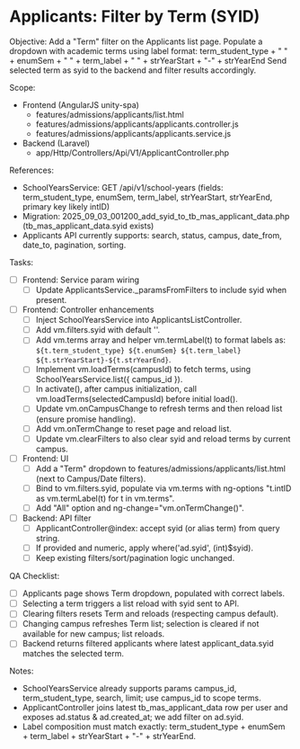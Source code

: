 # Applicants: Filter by Term (SYID)

Objective:
Add a "Term" filter on the Applicants list page. Populate a dropdown with academic terms using label format:
term_student_type + " " + enumSem + " " + term_label + " " + strYearStart + "-" + strYearEnd
Send selected term as syid to the backend and filter results accordingly.

Scope:
- Frontend (AngularJS unity-spa)
  - features/admissions/applicants/list.html
  - features/admissions/applicants/applicants.controller.js
  - features/admissions/applicants/applicants.service.js
- Backend (Laravel)
  - app/Http/Controllers/Api/V1/ApplicantController.php

References:
- SchoolYearsService: GET /api/v1/school-years (fields: term_student_type, enumSem, term_label, strYearStart, strYearEnd, primary key likely intID)
- Migration: 2025_09_03_001200_add_syid_to_tb_mas_applicant_data.php (tb_mas_applicant_data.syid exists)
- Applicants API currently supports: search, status, campus, date_from, date_to, pagination, sorting.

Tasks:
- [ ] Frontend: Service param wiring
  - [ ] Update ApplicantsService._paramsFromFilters to include syid when present.
- [ ] Frontend: Controller enhancements
  - [ ] Inject SchoolYearsService into ApplicantsListController.
  - [ ] Add vm.filters.syid with default ''.
  - [ ] Add vm.terms array and helper vm.termLabel(t) to format labels as:
        `${t.term_student_type} ${t.enumSem} ${t.term_label} ${t.strYearStart}-${t.strYearEnd}`.
  - [ ] Implement vm.loadTerms(campusId) to fetch terms, using SchoolYearsService.list({ campus_id }).
  - [ ] In activate(), after campus initialization, call vm.loadTerms(selectedCampusId) before initial load().
  - [ ] Update vm.onCampusChange to refresh terms and then reload list (ensure promise handling).
  - [ ] Add vm.onTermChange to reset page and reload list.
  - [ ] Update vm.clearFilters to also clear syid and reload terms by current campus.
- [ ] Frontend: UI
  - [ ] Add a "Term" dropdown to features/admissions/applicants/list.html (next to Campus/Date filters).
  - [ ] Bind to vm.filters.syid, populate via vm.terms with ng-options "t.intID as vm.termLabel(t) for t in vm.terms".
  - [ ] Add "All" option and ng-change="vm.onTermChange()".
- [ ] Backend: API filter
  - [ ] ApplicantController@index: accept syid (or alias term) from query string.
  - [ ] If provided and numeric, apply where('ad.syid', (int)$syid).
  - [ ] Keep existing filters/sort/pagination logic unchanged.

QA Checklist:
- [ ] Applicants page shows Term dropdown, populated with correct labels.
- [ ] Selecting a term triggers a list reload with syid sent to API.
- [ ] Clearing filters resets Term and reloads (respecting campus default).
- [ ] Changing campus refreshes Term list; selection is cleared if not available for new campus; list reloads.
- [ ] Backend returns filtered applicants where latest applicant_data.syid matches the selected term.

Notes:
- SchoolYearsService already supports params campus_id, term_student_type, search, limit; use campus_id to scope terms.
- ApplicantController joins latest tb_mas_applicant_data row per user and exposes ad.status & ad.created_at; we add filter on ad.syid.
- Label composition must match exactly: term_student_type + enumSem + term_label + strYearStart + "-" + strYearEnd.
